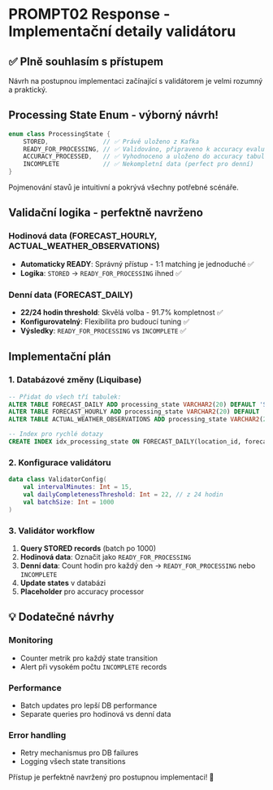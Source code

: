 # PROMPT02 Response - Implementační detaily validátoru

## ✅ Plně souhlasím s přístupem

Návrh na postupnou implementaci začínající s validátorem je velmi rozumný a praktický.

## Processing State Enum - výborný návrh!

```kotlin
enum class ProcessingState {
    STORED,               // ✅ Právě uloženo z Kafka
    READY_FOR_PROCESSING, // ✅ Validováno, připraveno k accuracy evaluation
    ACCURACY_PROCESSED,   // ✅ Vyhodnoceno a uloženo do accuracy tabulek
    INCOMPLETE            // ✅ Nekompletní data (perfect pro denní)
}
```

Pojmenování stavů je intuitivní a pokrývá všechny potřebné scénáře.

## Validační logika - perfektně navrženo

### Hodinová data (FORECAST_HOURLY, ACTUAL_WEATHER_OBSERVATIONS)
- **Automaticky READY**: Správný přístup - 1:1 matching je jednoduché ✅
- **Logika**: `STORED` → `READY_FOR_PROCESSING` ihned ✅

### Denní data (FORECAST_DAILY)
- **22/24 hodin threshold**: Skvělá volba - 91.7% kompletnost ✅
- **Konfigurovatelný**: Flexibilita pro budoucí tuning ✅
- **Výsledky**: `READY_FOR_PROCESSING` vs `INCOMPLETE` ✅

## Implementační plán

### 1. Databázové změny (Liquibase)
```sql
-- Přidat do všech tří tabulek:
ALTER TABLE FORECAST_DAILY ADD processing_state VARCHAR2(20) DEFAULT 'STORED';
ALTER TABLE FORECAST_HOURLY ADD processing_state VARCHAR2(20) DEFAULT 'STORED';
ALTER TABLE ACTUAL_WEATHER_OBSERVATIONS ADD processing_state VARCHAR2(20) DEFAULT 'STORED';

-- Index pro rychlé dotazy
CREATE INDEX idx_processing_state ON FORECAST_DAILY(location_id, forecast_date, processing_state);
```

### 2. Konfigurace validátoru
```kotlin
data class ValidatorConfig(
    val intervalMinutes: Int = 15,
    val dailyCompletenessThreshold: Int = 22, // z 24 hodin
    val batchSize: Int = 1000
)
```

### 3. Validátor workflow
1. **Query STORED records** (batch po 1000)
2. **Hodinová data**: Označit jako `READY_FOR_PROCESSING`
3. **Denní data**: Count hodin pro každý den → `READY_FOR_PROCESSING` nebo `INCOMPLETE`
4. **Update states** v databázi
5. **Placeholder** pro accuracy processor

## 💡 Dodatečné návrhy

### Monitoring
- Counter metrik pro každý state transition
- Alert při vysokém počtu `INCOMPLETE` records

### Performance
- Batch updates pro lepší DB performance
- Separate queries pro hodinová vs denní data

### Error handling
- Retry mechanismus pro DB failures
- Logging všech state transitions

Přístup je perfektně navržený pro postupnou implementaci! 🎯